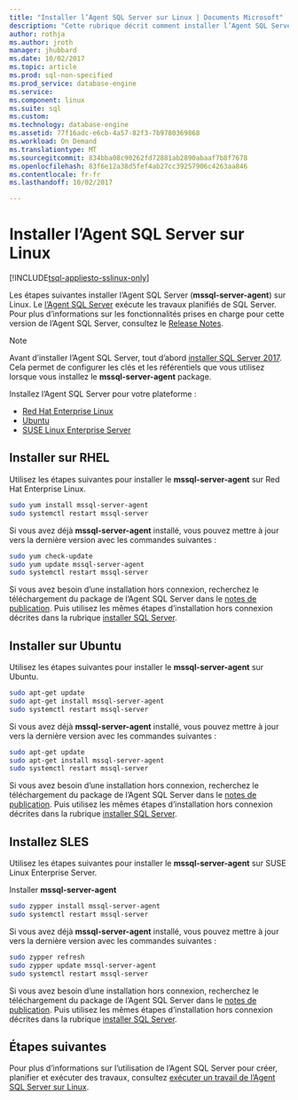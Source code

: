 ```yaml
---
title: "Installer l’Agent SQL Server sur Linux | Documents Microsoft"
description: "Cette rubrique décrit comment installer l’Agent SQL Server sur Linux."
author: rothja
ms.author: jroth
manager: jhubbard
ms.date: 10/02/2017
ms.topic: article
ms.prod: sql-non-specified
ms.prod_service: database-engine
ms.service: 
ms.component: linux
ms.suite: sql
ms.custom: 
ms.technology: database-engine
ms.assetid: 77f16adc-e6cb-4a57-82f3-7b9780369868
ms.workload: On Demand
ms.translationtype: MT
ms.sourcegitcommit: 834bba08c90262fd72881ab2890abaaf7b8f7678
ms.openlocfilehash: 83f6e12a38d5fef4ab27cc39257906c4263aa846
ms.contentlocale: fr-fr
ms.lasthandoff: 10/02/2017

---
```

# <a name="install-sql-server-agent-on-linux"></a>Installer l’Agent SQL Server sur Linux

[!INCLUDE[tsql-appliesto-sslinux-only](../includes/tsql-appliesto-sslinux-only.md)]

Les étapes suivantes installer l’Agent SQL Server (**mssql-server-agent**) sur Linux. Le [l’Agent SQL Server](https://docs.microsoft.com/sql/ssms/agent/sql-server-agent) exécute les travaux planifiés de SQL Server. Pour plus d’informations sur les fonctionnalités prises en charge pour cette version de l’Agent SQL Server, consultez le [Release Notes](sql-server-linux-release-notes.md).

> [!NOTE]
> Avant d’installer l’Agent SQL Server, tout d’abord [installer SQL Server 2017](sql-server-linux-setup.md#platforms). Cela permet de configurer les clés et les référentiels que vous utilisez lorsque vous installez le **mssql-server-agent** package.

Installez l’Agent SQL Server pour votre plateforme :

- [Red Hat Enterprise Linux](#RHEL)
- [Ubuntu](#ubuntu)
- [SUSE Linux Enterprise Server](#SLES)

## <a name="RHEL">Installer sur RHEL</a>

Utilisez les étapes suivantes pour installer le **mssql-server-agent** sur Red Hat Enterprise Linux. 

```bash
sudo yum install mssql-server-agent
sudo systemctl restart mssql-server
```

Si vous avez déjà **mssql-server-agent** installé, vous pouvez mettre à jour vers la dernière version avec les commandes suivantes :

```bash
sudo yum check-update
sudo yum update mssql-server-agent
sudo systemctl restart mssql-server
```

Si vous avez besoin d’une installation hors connexion, recherchez le téléchargement du package de l’Agent SQL Server dans le [notes de publication](sql-server-linux-release-notes.md). Puis utilisez les mêmes étapes d’installation hors connexion décrites dans la rubrique [installer SQL Server](sql-server-linux-setup.md#offline).

## <a name="ubuntu">Installer sur Ubuntu</a>

Utilisez les étapes suivantes pour installer le **mssql-server-agent** sur Ubuntu. 

```bash
sudo apt-get update 
sudo apt-get install mssql-server-agent
sudo systemctl restart mssql-server
```

Si vous avez déjà **mssql-server-agent** installé, vous pouvez mettre à jour vers la dernière version avec les commandes suivantes :

```bash
sudo apt-get update 
sudo apt-get install mssql-server-agent
sudo systemctl restart mssql-server
```

Si vous avez besoin d’une installation hors connexion, recherchez le téléchargement du package de l’Agent SQL Server dans le [notes de publication](sql-server-linux-release-notes.md). Puis utilisez les mêmes étapes d’installation hors connexion décrites dans la rubrique [installer SQL Server](sql-server-linux-setup.md#offline).

## <a name="SLES">Installez SLES</a>

Utilisez les étapes suivantes pour installer le **mssql-server-agent** sur SUSE Linux Enterprise Server. 

Installer **mssql-server-agent** 

```bash
sudo zypper install mssql-server-agent
sudo systemctl restart mssql-server
```

Si vous avez déjà **mssql-server-agent** installé, vous pouvez mettre à jour vers la dernière version avec les commandes suivantes :

```bash
sudo zypper refresh
sudo zypper update mssql-server-agent
sudo systemctl restart mssql-server
```

Si vous avez besoin d’une installation hors connexion, recherchez le téléchargement du package de l’Agent SQL Server dans le [notes de publication](sql-server-linux-release-notes.md). Puis utilisez les mêmes étapes d’installation hors connexion décrites dans la rubrique [installer SQL Server](sql-server-linux-setup.md#offline).

## <a name="next-steps"></a>Étapes suivantes
Pour plus d’informations sur l’utilisation de l’Agent SQL Server pour créer, planifier et exécuter des travaux, consultez [exécuter un travail de l’Agent SQL Server sur Linux](sql-server-linux-run-sql-server-agent-job.md).

